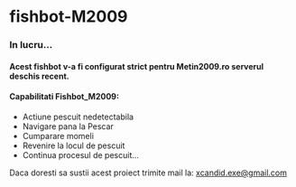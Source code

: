 # fishbot-M2009

### In lucru... <br>

#### Acest fishbot v-a fi configurat strict pentru Metin2009.ro serverul deschis recent.

#### Capabilitati Fishbot_M2009:

- Actiune pescuit nedetectabila
- Navigare pana la Pescar
- Cumparare momeli
- Revenire la locul de pescuit
- Continua procesul de pescuit...


Daca doresti sa sustii acest proiect trimite mail la: xcandid.exe@gmail.com
